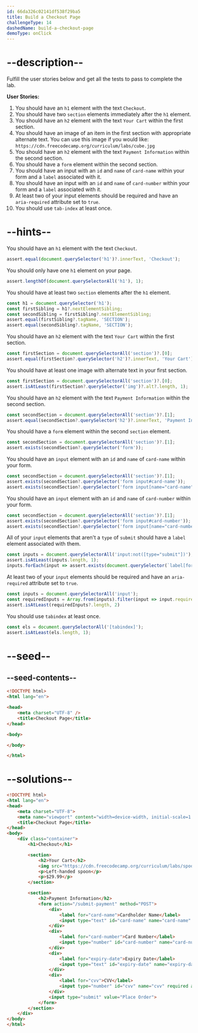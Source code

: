```yaml
---
id: 66da326c02141df538f29ba5
title: Build a Checkout Page
challengeType: 14
dashedName: build-a-checkout-page
demoType: onClick
---
```


# --description--

Fulfill the user stories below and get all the tests to pass to complete the lab.

**User Stories:**

1. You should have an `h1` element with the text `Checkout`.
1. You should have two `section` elements immediately after the `h1` element.
1. You should have an `h2` element with the text `Your Cart` within the first section.
1. You should have an image of an item in the first section with appropriate alternate text. You can use this image if you would like: `https://cdn.freecodecamp.org/curriculum/labs/cube.jpg`
1. You should have an `h2` element with the text `Payment Information` within the second section.
1. You should have a `form` element within the second section.
1. You should have an input with an `id` and `name` of `card-name` within your form and a `label` associated with it.
1. You should have an input with an `id` and `name` of `card-number` within your form and a `label` associated with it.
1. At least two of your input elements should be required and have an `aria-required` attribute set to `true`.
1. You should use `tab-index` at least once.

# --hints--

You should have an `h1` element with the text `Checkout`.

```js
assert.equal(document.querySelector('h1')?.innerText, 'Checkout');
```

You should only have one `h1` element on your page.

```js
assert.lengthOf(document.querySelectorAll('h1'), 1);
```

You should have at least two `section` elements after the `h1` element.

```js
const h1 = document.querySelector('h1');
const firstSibling = h1?.nextElementSibling;
const secondSibling = firstSibling?.nextElementSibling;
assert.equal(firstSibling?.tagName, 'SECTION');
assert.equal(secondSibling?.tagName, 'SECTION');
```

You should have an `h2` element with the text `Your Cart` within the first section.

```js
const firstSection = document.querySelectorAll('section')?.[0];
assert.equal(firstSection?.querySelector('h2')?.innerText, 'Your Cart');
```

You should have at least one image with alternate text in your first section.

```js
const firstSection = document.querySelectorAll('section')?.[0];
assert.isAtLeast(firstSection?.querySelector('img')?.alt?.length, 1);
```

You should have an `h2` element with the text `Payment Information` within the second section.

```js
const secondSection = document.querySelectorAll('section')?.[1];
assert.equal(secondSection?.querySelector('h2')?.innerText, 'Payment Information');
```

You should have a `form` element within the second `section` element.

```js
const secondSection = document.querySelectorAll('section')?.[1];
assert.exists(secondSection?.querySelector('form'));
```

You should have an `input` element with an `id` and `name` of `card-name` within your form.

```js
const secondSection = document.querySelectorAll('section')?.[1];
assert.exists(secondSection?.querySelector('form input#card-name'));
assert.exists(secondSection?.querySelector('form input[name="card-name"]'));
```

You should have an `input` element with an `id` and `name` of `card-number` within your form.

```js
const secondSection = document.querySelectorAll('section')?.[1];
assert.exists(secondSection?.querySelector('form input#card-number'));
assert.exists(secondSection?.querySelector('form input[name="card-number"]'));
```

All of your `input` elements that aren't a `type` of `submit` should have a `label` element associated with them.

```js
const inputs = document.querySelectorAll('input:not([type="submit"])');
assert.isAtLeast(inputs.length, 1);
inputs.forEach(input => assert.exists(document.querySelector(`label[for="${input.id}"]`)));
```

At least two of your `input` elements should be required and have an `aria-required` attribute set to `true`.

```js
const inputs = document.querySelectorAll('input');
const requiredInputs = Array.from(inputs).filter(input => input.required && input.getAttribute('aria-required') === 'true');
assert.isAtLeast(requiredInputs?.length, 2)
```

You should use `tabindex` at least once.

```js
const els = document.querySelectorAll('[tabindex]');
assert.isAtLeast(els.length, 1);
```

# --seed--

## --seed-contents--

```html
<!DOCTYPE html>
<html lang="en">

<head>
    <meta charset="UTF-8" />
    <title>Checkout Page</title>
</head>

<body>

</body>

</html>
```

# --solutions--

```html
<!DOCTYPE html>
<html lang="en">
<head>
    <meta charset="UTF-8">
    <meta name="viewport" content="width=device-width, initial-scale=1.0">
    <title>Checkout Page</title>
</head>
<body>
    <div class="container">
        <h1>Checkout</h1>

        <section>
            <h2>Your Cart</h2>
            <img src="https://cdn.freecodecamp.org/curriculum/labs/spoon.jpg" alt="Left-handed spoon">
            <p>Left-handed spoon</p>
            <p>$29.99</p>
        </section>

        <section>
            <h2>Payment Information</h2>
            <form action="/submit-payment" method="POST">
                <div>
                    <label for="card-name">Cardholder Name</label>
                    <input type="text" id="card-name" name="card-name" required aria-required="true" tabindex="0">
                </div>
                <div>
                    <label for="card-number">Card Number</label>
                    <input type="number" id="card-number" name="card-number" required aria-required="true">
                </div>
                <div>
                    <label for="expiry-date">Expiry Date</label>
                    <input type="text" id="expiry-date" name="expiry-date" placeholder="MM/YY" required aria-required="true">
                </div>
                <div>
                    <label for="cvv">CVV</label>
                    <input type="number" id="cvv" name="cvv" required aria-required="true" aria-label="Card Verification Value">
                </div>
                <input type="submit" value="Place Order">
            </form>
        </section>
    </div>
</body>
</html>
```
